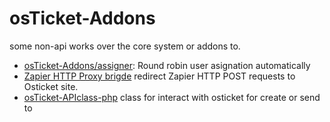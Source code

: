 osTicket-Addons
===============

some non-api works over the core system or addons to.

* [osTicket-Addons/assigner](osticket-assigner/README-osticket-assigner.md): Round robin user asignation automatically
* [Zapier HTTP Proxy brigde](osticket-zapierproxy/README-osticket-zapierproxy.md) redirect Zapier HTTP POST requests to Osticket site.
* [osTicket-APIclass-php](osticket-apiclassphp/README-osticket-apiclassphp.md) class for interact with osticket for create or send to

